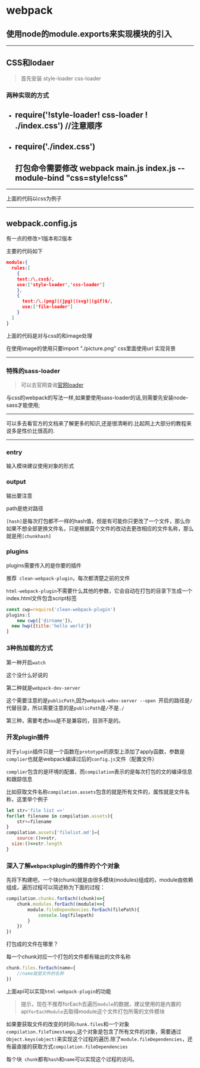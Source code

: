 # webpack 

## 使用node的module.exports来实现模块的引入

***

## CSS和lodaer

> 首先安装 style-loader   css-loader

 ### 两种实现的方式

* ## require('!style-loader! css-loader ! ./index.css')	//注意顺序

* ## require('./index.css')

  ## 打包命令需要修改 webpack main.js  index.js --module-bind "css=style!css"

***

上面的代码以css为例子

***

## webpack.config.js

有一点的修改>1版本和2版本

主要的代码如下

```json
module:{
  rules:[
    {
	test:/\.css$/,
    use:['style-loader','css-loader']
    },
    {
      test:/\.(png)|(jpg)|(svg)|(gif)$/,
      use:['file-loader']
    }
  ]
}
```



上面的代码是对与css的和image处理

在使用image的使用只要import "./picture.png" css里面使用url 实现背景

***

### 特殊的sass-loader

> 可以去官网查询[官网loader](https://webpack.js.org/loaders)

与css的webpack的写法一样,如果要使用sass-loader的话,则需要先安装node-sass才能使用;

***

可以多去看官方的文档来了解更多的知识,还是很清晰的.比起网上大部分的教程来说多是性价比很高的.

***

### entry

输入模块建议使用对象的形式

### output

输出要注意

path是绝对路径

`[hash]`是每次打包都不一样的hash值，但是有可能你只更改了一个文件，那么你如果不想全部更换文件名，只是根据莫个文件的改动去更改相应的文件名称，那么就是用`[chunkhash]`

### plugins

plugins需要传入的是你要的插件

推荐` clean-webpack-plugin`，每次都清楚之前的文件

`html-webpack-plugin`不需要什么其他的参数，它会自动在打包的目录下生成一个index.html文件包含script标签

```javascript
const cwp=require('clean-webpack-plugin')
plugins:[
    new cwp(['dirname'])，
  new hwp({title:'hello world'})
]
```

### 3种热加载的方式

第一种开启`watch`

这个没什么好说的

第二种就是`webpack-dev-server`

这个需要注意的是`publicPath`,因为`webpack-wdev-server --open `开启的路径是`/`代替目录，所以需要注意的是`publicPath`是`/`不是`./`

第三种，需要考虑`koa`是不是兼容的，目测不是的。

### 开发plugin插件

对于`plugin`插件只是一个函数在`prototype`的原型上添加了apply函数，参数是`complier`也就是webpack编译过后的`config.js`文件（配置文件）

`complier`包含的是环境的配置，而`compilation`表示的是每次打包的文的编译信息和跟踪信息

比如获取文件名称`compilation.assets`包含的就是所有文件的，属性就是文件名称，这里举个例子

```javascript
let str='file list =>'
for(let filename in compilation.assets){
    str+=filename
}
compilation.assets['filelist.md']={
    source:()=>str,
  size:()=>str.length
}
```

### 深入了解`webpack`plugin的插件的个个对象

先将下构建吧，一个块(chunk)就是由很多模块(modules)组成的，module由依赖组成，遍历过程可以简述称为下面的过程：

```javascript
compilation.chunks.forEach((chunk)=>{
    chunk.modules.forEach((module)=>{
        module.fileDependencies.forEach(filePath){
            console.log(filepath)
        }
    })
})
```

打包成的文件在哪里？

每一个chunk对应一个打包的文件都有输出的文件名称

```javascript
chunk.files.forEach(name={
    //name就是文件的名称
})
```

上面api可以实现`html-webpack-plugin`的功能

> 提示，现在不推荐forEach去遍历`module`的数据，建议使用的是内置的api`forEachModule`去取得module这个文件打包所需的文件模块

 如果要获取文件的改变的时间`chunk.files`和一个对象`compilation.fileTimestamps`,这个对象是包含了所有文件的对象，需要通过`Object.keys(object)`来实现这个过程的遍历.除了`module.fileDependencies`，还有最直接的获取方式`compilation.fileDependencies`

每个块` chunk`都有`hash`和`name`可以实现这个过程的访问。